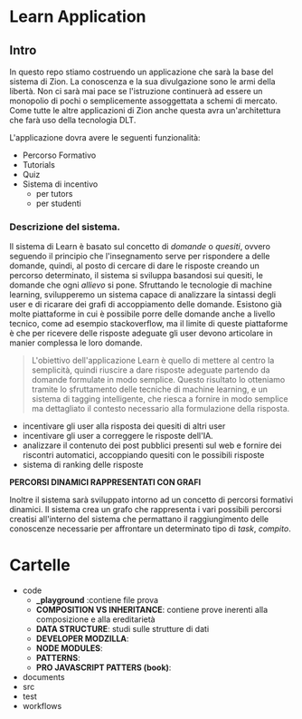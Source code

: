 # Learn Application

## Intro

In questo repo stiamo costruendo un applicazione che sarà la
base del sistema di Zion. La conoscenza e la sua
divulgazione sono le armi della libertà. Non ci sarà mai
pace se l'istruzione continuerà ad essere un monopolio di
pochi o semplicemente assoggettata a schemi di mercato.
Come tutte le altre applicazioni di Zion anche questa avra
un'architettura che farà uso della tecnologia DLT.

L'applicazione dovra avere le seguenti funzionalità:

- Percorso Formativo
- Tutorials
- Quiz
- Sistema di incentivo
  - per tutors
  - per studenti

### Descrizione del sistema.

Il sistema di Learn è basato sul concetto di _domande_ o
_quesiti_, ovvero seguendo il principio che l'insegnamento
serve per rispondere a delle domande, quindi, al posto di
cercare di dare le risposte creando un percorso determinato,
il sistema si sviluppa basandosi sui quesiti, le domande che
ogni _allievo_ si pone. Sfruttando le tecnologie di machine
learning, svilupperemo un sistema capace di analizzare la
sintassi degli user e di ricarare dei grafi di accoppiamento
delle domande. Esistono già molte piattaforme in cui è
possibile porre delle domande anche a livello tecnico, come
ad esempio stackoverflow, ma il limite di queste piattaforme
è che per ricevere delle risposte adeguate gli user devono
articolare in manier complessa le loro domande.

> L'obiettivo dell'applicazione Learn è quello di mettere al
> centro la semplicità, quindi riuscire a dare risposte
> adeguate partendo da domande formulate in modo semplice.
> Questo risultato lo otteniamo tramite lo sfruttamento delle
> tecniche di machine learning, e un sistema di tagging
> intelligente, che riesca a fornire in modo semplice ma
> dettagliato il contesto necessario alla formulazione della
> risposta.

- incentivare gli user alla risposta dei quesiti di altri
  user
- incentivare gli user a correggere le risposte dell'IA.
- analizzare il contenuto dei post pubblici presenti sul web
  e fornire dei riscontri automatici, accoppiando quesiti
  con le possibili risposte
- sistema di ranking delle risposte

**PERCORSI DINAMICI RAPPRESENTATI CON GRAFI**

Inoltre il sistema sarà sviluppato intorno ad un concetto di
percorsi formativi dinamici. Il sistema crea un grafo che
rappresenta i vari possibili percorsi creatisi all'interno
del sistema che permattano il raggiungimento delle
conoscenze necessarie per affrontare un determinato tipo di
_task_, _compito_.

# Cartelle

- code
  - **\_playground** :contiene file prova
  - **COMPOSITION VS INHERITANCE**: contiene prove inerenti
    alla composizione e alla ereditarietà
  - **DATA STRUCTURE**: studi sulle strutture di dati
  - **DEVELOPER MODZILLA**:
  - **NODE MODULES**:
  - **PATTERNS**:
  - **PRO JAVASCRIPT PATTERS (book)**:
- documents
- src
- test
- workflows
